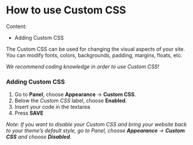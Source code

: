 # How to use Custom CSS

Content:
-   Adding Custom CSS

The Custom CSS can be used for changing the visual aspects of your site. You can modify fonts, colors, backgrounds, padding, margins, floats, etc.

*We recommend coding knowledge in order to use Custom CSS!*

### Adding Custom CSS

1.  Go to  **Panel**, choose  **Appearance**  ->  **Custom CSS**.
2.  Below the  _Custom CSS_  label, choose  **Enabled**.
3. Insert your code in the textarea
4. Press  **SAVE**


  
*Note: If you want to disable your Custom CSS and bring your website back to your theme’s default style, go to Panel, choose **Appearance** -> **Custom CSS** and choose **Disabled**.*
